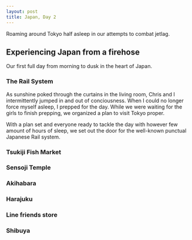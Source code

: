 ```yaml
---
layout: post
title: Japan, Day 2
---
```


Roaming around Tokyo half asleep in our attempts to combat jetlag.

## Experiencing Japan from a firehose

Our first full day from morning to dusk in the heart of Japan.

### The Rail System

As sunshine poked through the curtains in the living room, Chris and I intermittently jumped in and out of conciousness. When I could no longer force myself asleep, I prepped for the day. While we were waiting for the girls to finish prepping, we organized a plan to visit Tokyo proper. 

With a plan set and everyone ready to tackle the day with however few amount of hours of sleep, we set out the door for the well-known punctual Japanese Rail system. 

### Tsukiji Fish Market

### Sensoji Temple

### Akihabara

### Harajuku

### Line friends store

### Shibuya
